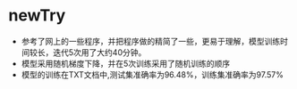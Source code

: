 # newTry

* 参考了网上的一些程序，并把程序做的精简了一些，更易于理解，模型训练时间较长，迭代5次用了大约40分钟。
* 模型采用随机梯度下降，并在5次训练采用了随机训练的顺序
* 模型的训练在TXT文档中,测试集准确率为96.48%，训练集准确率为97.57%
